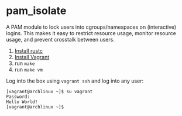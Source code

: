 # pam_isolate

A PAM module to lock users into cgroups/namespaces on (interactive) logins.
This makes it easy to restrict resource usage, monitor resource usage, and
prevent crosstalk between users.

1. [Install rustc](https://www.rust-lang.org/tools/install)
2. [Install Vagrant](https://developer.hashicorp.com/vagrant/downloads)
3. run `make`
4. run `make vm`

Log into the box using `vagrant ssh` and log into any user:

```shell
[vagrant@archlinux ~]$ su vagrant
Password:
Hello World!
[vagrant@archlinux ~]$
```
